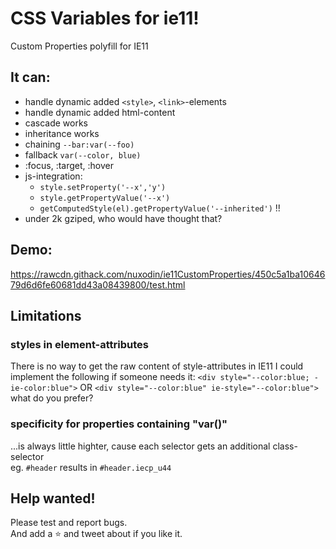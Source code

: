 # CSS Variables for ie11!
Custom Properties polyfill for IE11


## It can:
- handle dynamic added `<style>`, `<link>`-elements
- handle dynamic added html-content
- cascade works
- inheritance works
- chaining `--bar:var(--foo)`
- fallback `var(--color, blue)`
- :focus, :target, :hover
- js-integration:  
    - `style.setProperty('--x','y')`
    - `style.getPropertyValue('--x')`
    - `getComputedStyle(el).getPropertyValue('--inherited')` !!
- under 2k gziped, who would have thought that?

## Demo:
https://rawcdn.githack.com/nuxodin/ie11CustomProperties/450c5a1ba1064679d6d6fe60681dd43a08439800/test.html


## Limitations
### styles in element-attributes
There is no way to get the raw content of style-attributes in IE11
I could implement the following if someone needs it: 
`<div style="--color:blue; -ie-color:blue">` OR `<div style="--color:blue" ie-style="--color:blue">` what do you prefer?
### specificity for properties containing "var()"
...is always little highter, cause each selector gets an additional class-selector  
eg. `#header` results in `#header.iecp_u44`


## Help wanted!
Please test and report bugs.  
And add a ⭐️ and tweet about if you like it.
